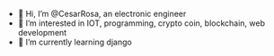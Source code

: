 - 👋 Hi, I’m @CesarRosa, an electronic engineer
- 👀 I’m interested in IOT, programming, crypto coin, blockchain, web development
- 🌱 I’m currently learning django

<!---
CesarRosa/CesarRosa is a ✨ special ✨ repository because its `README.md` (this file) appears on your GitHub profile.
You can click the Preview link to take a look at your changes.
--->

